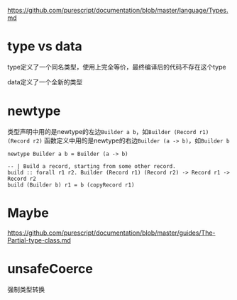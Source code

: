 https://github.com/purescript/documentation/blob/master/language/Types.md

# type vs data

type定义了一个同名类型，使用上完全等价，最终编译后的代码不存在这个type

data定义了一个全新的类型

# newtype

类型声明中用的是newtype的左边``Builder a b``，如``Builder (Record r1) (Record r2)``
函数定义中用的是newtype的右边``Builder (a -> b)``，如``Builder b``

```
newtype Builder a b = Builder (a -> b)

-- | Build a record, starting from some other record.
build :: forall r1 r2. Builder (Record r1) (Record r2) -> Record r1 -> Record r2
build (Builder b) r1 = b (copyRecord r1)
```

# Maybe

https://github.com/purescript/documentation/blob/master/guides/The-Partial-type-class.md

# unsafeCoerce

强制类型转换
